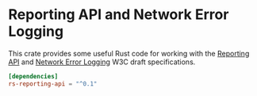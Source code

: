 # Reporting API and Network Error Logging

This crate provides some useful Rust code for working with the [Reporting
API][reporting] and [Network Error Logging][nel] W3C draft specifications.

[reporting]: https://w3c.github.io/reporting/
[nel]: https://w3c.github.io/network-error-logging/

``` toml
[dependencies]
rs-reporting-api = "^0.1"
```
